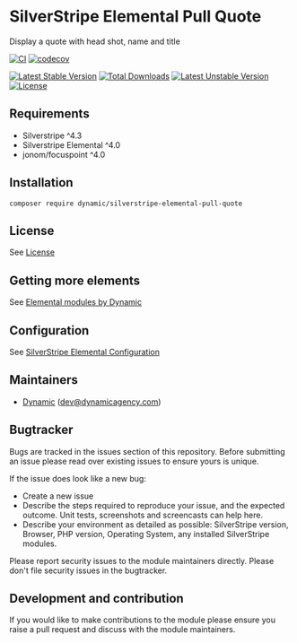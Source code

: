 # SilverStripe Elemental Pull Quote

Display a quote with head shot, name and title

[![CI](https://github.com/dynamic/silverstripe-elemental-pull-quote/actions/workflows/ci.yml/badge.svg)](https://github.com/dynamic/silverstripe-elemental-pull-quote/actions/workflows/ci.yml)
[![codecov](https://codecov.io/gh/dynamic/silverstripe-elemental-pull-quote/branch/master/graph/badge.svg)](https://codecov.io/gh/dynamic/silverstripe-elemental-pull-quote)

[![Latest Stable Version](https://poser.pugx.org/dynamic/silverstripe-elemental-pull-quote/v/stable)](https://packagist.org/packages/dynamic/silverstripe-elemental-pull-quote)
[![Total Downloads](https://poser.pugx.org/dynamic/silverstripe-elemental-pull-quote/downloads)](https://packagist.org/packages/dynamic/silverstripe-elemental-pull-quote)
[![Latest Unstable Version](https://poser.pugx.org/dynamic/silverstripe-elemental-pull-quote/v/unstable)](https://packagist.org/packages/dynamic/silverstripe-elemental-pull-quote)
[![License](https://poser.pugx.org/dynamic/silverstripe-elemental-pull-quote/license)](https://packagist.org/packages/dynamic/silverstripe-elemental-pull-quote)

## Requirements

* Silverstripe ^4.3
* Silverstripe Elemental ^4.0
* jonom/focuspoint ^4.0

## Installation

```
composer require dynamic/silverstripe-elemental-pull-quote
```

## License
See [License](license.md)

## Getting more elements

See [Elemental modules by Dynamic](https://github.com/orgs/dynamic/repositories?q=elemental&type=all&language=&sort=)

## Configuration

See [SilverStripe Elemental Configuration](https://github.com/silverstripe/silverstripe-elemental#configuration)

## Maintainers

 *  [Dynamic](https://www.dynamicagency.com) (<dev@dynamicagency.com>)

## Bugtracker
Bugs are tracked in the issues section of this repository. Before submitting an issue please read over
existing issues to ensure yours is unique.

If the issue does look like a new bug:

 - Create a new issue
 - Describe the steps required to reproduce your issue, and the expected outcome. Unit tests, screenshots
 and screencasts can help here.
 - Describe your environment as detailed as possible: SilverStripe version, Browser, PHP version,
 Operating System, any installed SilverStripe modules.

Please report security issues to the module maintainers directly. Please don't file security issues in the bugtracker.

## Development and contribution
If you would like to make contributions to the module please ensure you raise a pull request and discuss with the module maintainers.
